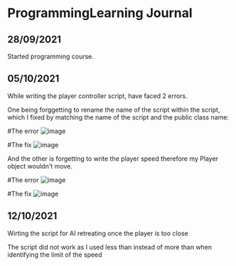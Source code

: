 # ProgrammingLearning Journal

## 28/09/2021

Started programming course.


## 05/10/2021

While writing the player controller script, have faced 2 errors. 

One being forggetting to rename the name of the script within the script, which I fixed by matching the name of the script and the public class name:

#The error
![image](https://user-images.githubusercontent.com/91538305/136020556-891778bf-e59a-45a0-ae1c-9a5255b30194.png)


#The fix
![image](https://user-images.githubusercontent.com/91538305/136021076-f86c48a1-a24e-46c6-9308-8e06cc2339ed.png)



And the other is forgetting to write the player speed therefore my Player object wouldn't move.

#The error
![image](https://user-images.githubusercontent.com/91538305/136021354-4e26a85d-e654-4dec-8e02-c5a8875ea27f.png)


#The fix
![image](https://user-images.githubusercontent.com/91538305/136021414-367c43b0-75f5-431e-b7e6-fabf773d59f2.png)


## 12/10/2021

Wirting the script for AI retreating once the player is too close


The script did not work as I used less than instead of more than when identifying the limit of the speed






